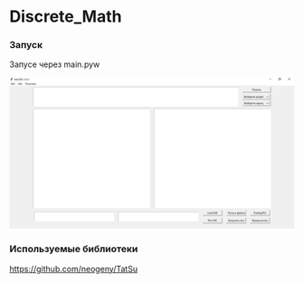 # Discrete_Math

### Запуск
 Запусе через main.pyw
 
![image](https://github.com/Hodgiecode/Discrete_Math/blob/main/image.png)

### Используемые библиотеки

https://github.com/neogeny/TatSu
